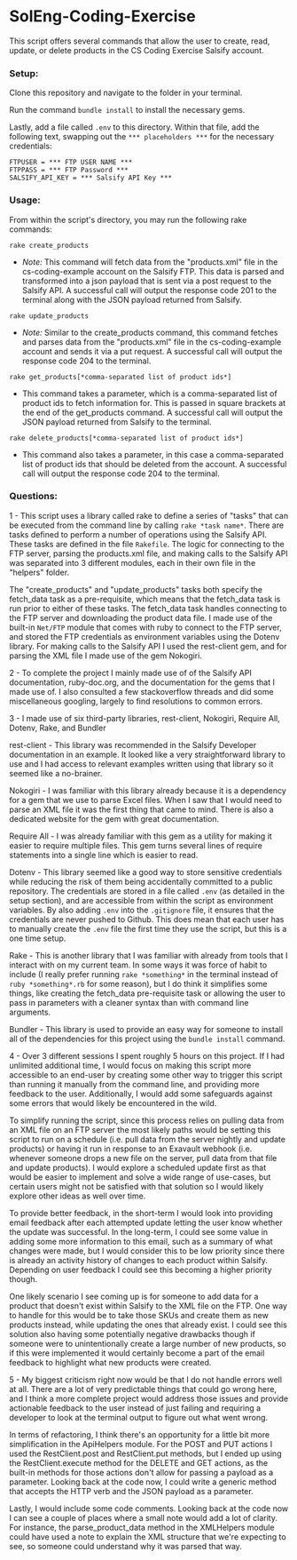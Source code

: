 # SolEng-Coding-Exercise

This script offers several commands that allow the user to create, read, update, or delete products in the CS Coding Exercise Salsify account.

### Setup:

Clone this repository and navigate to the folder in your terminal.

Run the command `bundle install` to install the necessary gems.

Lastly, add a file called `.env` to this directory. Within that file, add the following text, swapping out the `*** placeholders ***` for the necessary credentials:

```
FTPUSER = *** FTP USER NAME ***
FTPPASS = *** FTP Password ***
SALSIFY_API_KEY = *** Salsify API Key ***
```

### Usage:

From within the script's directory, you may run the following rake commands:

`rake create_products`

- *Note:* This command will fetch data from the "products.xml" file in the cs-coding-example account on the Salsify FTP. This data is parsed and transformed into a json payload that is sent via a post request to the Salsify API. A successful call will output the response code 201 to the terminal along with the JSON payload returned from Salsify.

`rake update_products`

- *Note:* Similar to the create_products command, this command fetches and parses data from the "products.xml" file in the cs-coding-example account and sends it via a put request. A successful call will output the response code 204 to the terminal.

`rake get_products[*comma-separated list of product ids*]`

- This command takes a parameter, which is a comma-separated list of product ids to fetch information for. This is passed in square brackets at the end of the get_products command. A successful call will output the JSON payload returned from Salsify to the terminal.

`rake delete_products[*comma-separated list of product ids*]`

- This command also takes a parameter, in this case a comma-separated list of product ids that should be deleted from the account. A successful call will output the response code 204 to the terminal.

### Questions:

1 - This script uses a library called rake to define a series of "tasks" that can be executed from the command line by calling `rake *task name*`. There are tasks defined to perform a number of operations using the Salsify API. These tasks are defined in the file `Rakefile`. The logic for connecting to the FTP server, parsing the products.xml file, and making calls to the Salsify API was separated into 3 different modules, each in their own file in the "helpers" folder.

The "create_products" and "update_products" tasks both specify the fetch_data task as a pre-requisite, which means that the fetch_data task is run prior to either of these tasks. The fetch_data task handles connecting to the FTP server and downloading the product data file. I made use of the built-in `Net/FTP` module that comes with ruby to connect to the FTP server, and stored the FTP credentials as environment variables using the Dotenv library. For making calls to the Salsify API I used the rest-client gem, and for parsing the XML file I made use of the gem Nokogiri.

2 - To complete the project I mainly made use of of the Salsify API documentation, ruby-doc.org, and the documentation for the gems that I made use of. I also consulted a few stackoverflow threads and did some miscellaneous googling, largely to find resolutions to common errors.

3 - I made use of six third-party libraries, rest-client, Nokogiri, Require All, Dotenv, Rake, and Bundler

rest-client - This library was recommended in the Salsify Developer documentation in an example. It looked like a very straightforward library to use and I had access to relevant examples written using that library so it seemed like a no-brainer.

Nokogiri - I was familiar with this library already because it is a dependency for a gem that we use to parse Excel files. When I saw that I would need to parse an XML file it was the first thing that came to mind. There is also a dedicated website for the gem with great documentation.

Require All - I was already familiar with this gem as a utility for making it easier to require multiple files. This gem turns several lines of require statements into a single line which is easier to read.

Dotenv - This library seemed like a good way to store sensitive credentials while reducing the risk of them being accidentally committed to a public repository. The credentials are stored in a file called `.env` (as detailed in the setup section), and are accessible from within the script as environment variables. By also adding `.env` into the `.gitignore` file, it ensures that the credentials are never pushed to Github. This does mean that each user has to manually create the `.env` file the first time they use the script, but this is a one time setup.

Rake - This is another library that I was familiar with already from tools that I interact with on my current team. In some ways it was force of habit to include (I really prefer running `rake *something*` in the terminal instead of `ruby *something*.rb` for some reason), but I do think it simplifies some things, like creating the fetch_data pre-requisite task or allowing the user to pass in parameters with a cleaner syntax than with command line arguments.

Bundler - This library is used to provide an easy way for someone to install all of the dependencies for this project using the `bundle install` command.

4 - Over 3 different sessions I spent roughly 5 hours on this project. If I had unlimited additional time, I would focus on making this script more accessible to an end-user by creating some other way to trigger this script than running it manually from the command line, and providing more feedback to the user. Additionally, I would add some safeguards against some errors that would likely be encountered in the wild.

To simplify running the script, since this process relies on pulling data from an XML file on an FTP server the most likely paths would be setting this script to run on a schedule (i.e. pull data from the server nightly and update products) or having it run in response to an Exavault webhook (i.e. whenever someone drops a new file on the server, pull data from that file and update products). I would explore a scheduled update first as that would be easier to implement and solve a wide range of use-cases, but certain users might not be satisfied with that solution so I would likely explore other ideas as well over time.

To provide better feedback, in the short-term I would look into providing email feedback after each attempted update letting the user know whether the update was successful. In the long-term, I could see some value in adding some more information to this email, such as a summary of what changes were made, but I would consider this to be low priority since there is already an activity history of changes to each product within Salsify. Depending on user feedback I could see this becoming a higher priority though.

One likely scenario I see coming up is for someone to add data for a product that doesn't exist within Salsify to the XML file on the FTP. One way to handle for this would be to take those SKUs and create them as new products instead, while updating the ones that already exist. I could see this solution also having some potentially negative drawbacks though if someone were to unintentionally create a large number of new products, so if this were implemented it would certainly become a part of the email feedback to highlight what new products were created.

5 - My biggest criticism right now would be that I do not handle errors well at all. There are a lot of very predictable things that could go wrong here, and I think a more complete project would address those issues and provide actionable feedback to the user instead of just failing and requiring a developer to look at the terminal output to figure out what went wrong.

In terms of refactoring, I think there's an opportunity for a little bit more simplification in the ApiHelpers module. For the POST and PUT actions I used the RestClient.post and RestClient.put methods, but I ended up using the RestClient.execute method for the DELETE and GET actions, as the built-in methods for those actions don't allow for passing a payload as a parameter. Looking back at the code now, I could write a generic method that accepts the HTTP verb and the JSON payload as a parameter.

Lastly, I would include some code comments. Looking back at the code now I can see a couple of places where a small note would add a lot of clarity. For instance, the parse_product_data method in the XMLHelpers module could have used a note to explain the XML structure that we're expecting to see, so someone could understand why it was parsed that way.
